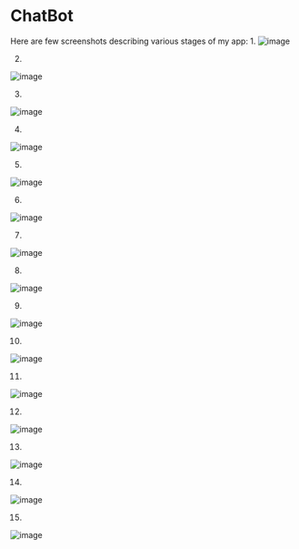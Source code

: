 # ChatBot
Here are few screenshots describing various stages of my app:
1.
![image](https://user-images.githubusercontent.com/43849911/67391963-4f536400-f5bd-11e9-822c-39cb39b1aba2.png)

2.
![image](https://user-images.githubusercontent.com/43849911/67394342-a0655700-f5c1-11e9-9388-8a59e6d2ccc9.png)

3.
![image](https://user-images.githubusercontent.com/43849911/67399777-5d5bb180-f5ca-11e9-9e54-cc29ff1a36e7.png)

4.
![image](https://user-images.githubusercontent.com/43849911/67400366-2cc84780-f5cb-11e9-8935-814fbdcbadf6.png)

5.
![image](https://user-images.githubusercontent.com/43849911/67401350-a7de2d80-f5cc-11e9-9ef7-8cd4b98cf1aa.png)

6.
![image](https://user-images.githubusercontent.com/43849911/67567995-a46fb100-f748-11e9-8c78-9919af6f686a.png)

7.
![image](https://user-images.githubusercontent.com/43849911/67570768-d3d5ec00-f74f-11e9-9629-186045ba387b.png)

8.
![image](https://user-images.githubusercontent.com/43849911/67571390-704cbe00-f751-11e9-8074-a63c8b940c6e.png)

9.
![image](https://user-images.githubusercontent.com/43849911/67618762-3e9b2c00-f811-11e9-9ce3-bbd55722809f.png)

10.
![image](https://user-images.githubusercontent.com/43849911/67619908-e10ddc00-f81e-11e9-8bcf-40312cdf7e52.png)

11.
![image](https://user-images.githubusercontent.com/43849911/67620206-05b78300-f822-11e9-8e0d-d6beea0d795f.png)



12.
![image](https://user-images.githubusercontent.com/43849911/67633179-b3826a80-f8d2-11e9-9616-0ea4fbae0d6d.png)

13.
![image](https://user-images.githubusercontent.com/43849911/67633533-dc0c6380-f8d6-11e9-8582-3490c7ae2629.png)

14.
![image](https://user-images.githubusercontent.com/43849911/67633729-97ce9280-f8d9-11e9-8b1a-2440392931bf.png)


15.
![image](https://user-images.githubusercontent.com/43849911/67633851-2099fe00-f8db-11e9-94d8-d84aa542fa2b.png)

